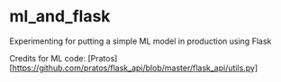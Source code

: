 # ml_and_flask
Experimenting for putting a simple ML model in production using Flask

Credits for ML code: [Pratos][https://github.com/pratos/flask_api/blob/master/flask_api/utils.py]
